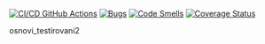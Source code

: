 [![CI/CD GitHub Actions](https://github.com/Afanasev-Artyom-22107/osnovi_testirovani2/actions/workflows/test-action.yml/badge.svg)](https://github.com/Afanasev-Artyom-22107/osnovi_testirovani2/actions/workflows/test-action.yml)
[![Bugs](https://sonarcloud.io/api/project_badges/measure?project=Afanasev-Artyom-22107_osnovi_testirovani2&metric=bugs)](https://sonarcloud.io/summary/new_code?id=Afanasev-Artyom-22107_osnovi_testirovani2)
[![Code Smells](https://sonarcloud.io/api/project_badges/measure?project=Afanasev-Artyom-22107_osnovi_testirovani2&metric=code_smells)](https://sonarcloud.io/summary/new_code?id=Afanasev-Artyom-22107_osnovi_testirovani2)
[![Coverage Status](https://coveralls.io/repos/github/Afanasev-Artyom-22107/osnovi_testirovani2/badge.svg?branch=main)](https://coveralls.io/github/Afanasev-Artyom-22107/osnovi_testirovani2?branch=main)

osnovi_testirovani2